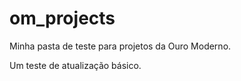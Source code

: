 # om_projects
 Minha pasta de teste para projetos da Ouro Moderno.
 
 Um teste de atualização básico.
 
